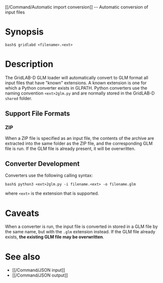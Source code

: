 [[/Command/Automatic import conversion]] -- Automatic conversion of input files 

# Synopsis

~~~
bash$ gridlabd <filename>.<ext>
~~~

# Description

The GridLAB-D GLM loader will automatically convert to GLM format all input files that have "known" extensions.  A known extension is one for which a Python converter exists in GLPATH. Python converters use the naming convention `<ext>2glm.py` and are normally stored in the GridLAB-D `shared` folder.

## Support File Formats

### ZIP

When a ZIP file is specified as an input file, the contents of the archive are extracted into the same folder as the ZIP file, and the corresponding GLM file is run. If the GLM file is already present, it will be overwritten.

## Converter Development

Converters use the following calling syntax:

~~~
bash$ python3 <ext>2glm.py -i filename.<ext> -o filename.glm
~~~

where `<ext>` is the extension that is supported.

# Caveats

When a converter is run, the input file is converted in stored in a GLM file by the same name, but with the `.glm` extension instead.  If the GLM file already exists, **the existing GLM file may be overwritten**.

# See also

* [[/Command/JSON input]]
* [[/Command/JSON output]]
